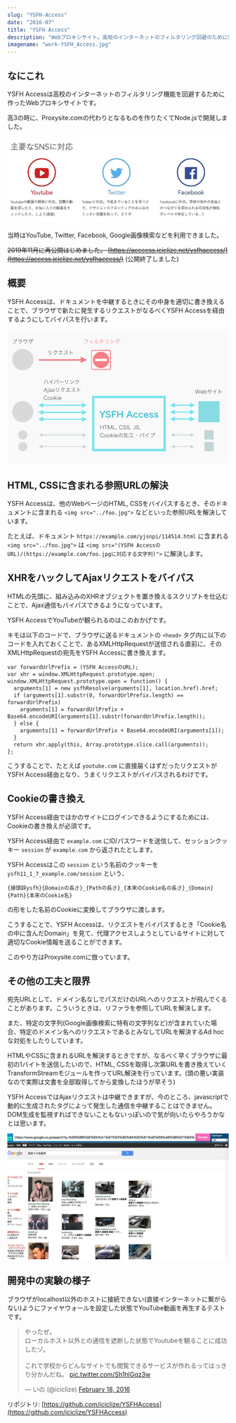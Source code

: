 ```yaml
---
slug: "YSFH-Access"
date: "2016-07"
title: "YSFH Access"
description: "Webプロキシサイト。高校のインターネットのフィルタリング回避のために制作。TwitterとかYouTubeとか見られました。"
imagename: "work-YSFH_Access.jpg"
---
```


## なにこれ

YSFH Accessは高校のインターネットのフィルタリング機能を回避するために作ったWebプロキシサイトです。

高3の時に、Proxysite.comの代わりとなるものを作りたくてNode.jsで開発しました。

<p>
  <img alt="YSFH Access compatibility" src="../../images/work-YSFH_Access-sns.jpg" />
</p>

当時はYouTube, Twitter, Facebook, Google画像検索などを利用できました。

<s>2019年11月に再公開はじめました。 [https://acccess.iciclize.net/ysfhaccess/](https://access.iciclize.net/ysfhaccess/)</s>
(公開終了しました)

## 概要

YSFH Accessは、ドキュメントを中継するときにその中身を適切に書き換えることで、ブラウザで新たに発生するリクエストがなるべくYSFH Accessを経由するようにしてバイパスを行います。

<p>
  <img alt="YSFH Access overview" src="../../images/work-YSFH_Access-overview.png" />
</p>

## HTML, CSSに含まれる参照URLの解決

YSFH Accessは、他のWebページのHTML, CSSをバイパスするとき、そのドキュメントに含まれる `<img src="../foo.jpg">` などといった参照URLを解決しています。

たとえば、ドキュメント `https://example.com/yjsnpi/114514.html` に含まれる `<img src="../foo.jpg">` は `<img src="(YSFH AccessのURL)/(https://example.com/foo.jpgに対応する文字列)">` に解決します。

## XHRをハックしてAjaxリクエストをバイパス

HTMLの先頭に、組み込みのXHRオブジェクトを置き換えるスクリプトを仕込むことで、Ajax通信もバイパスできるようになっています。

YSFH AccessでYouTubeが観られるのはこのおかげです。

キモは以下のコードで、ブラウザに送るドキュメントの `<head>` タグ内に以下のコードを入れておくことで、あるXMLHttpRequestが送信される直前に、そのXMLHttpRequestの宛先をYSFH Accessに書き換えます。

```
var forwardUrlPrefix = (YSFH AccessのURL);
var xhr = window.XMLHttpRequest.prototype.open;
window.XMLHttpRequest.prototype.open = function() {
  arguments[1] = new ysfhResolve(arguments[1], location.href).href;
  if (arguments[1].substr(0, forwardUrlPrefix.length) == forwardUrlPrefix)
    arguments[1] = forwardUrlPrefix + Base64.encodeURI(arguments[1].substr(forwardUrlPrefix.length));
  } else {
    arguments[1] = forwardUrlPrefix + Base64.encodeURI(arguments[1]);
  }
  return xhr.apply(this, Array.prototype.slice.call(arguments));
};
```

こうすることで、たとえば `youtube.com` に直接届くはずだったリクエストがYSFH Access経由となり、うまくリクエストがバイパスされるわけです。

## Cookieの書き換え

YSFH Access経由でほかのサイトにログインできるようにするためには、Cookieの書き換えが必須です。

YSFH Access経由で `example.com` にID/パスワードを送信して、セッションクッキー `session` が `example.com` から返されたとします。

YSFH Accessはこの `session` という名前のクッキーを `ysfh11_1_7_example.com/session` という、

```
{接頭辞ysfh}{Domainの長さ}_{Pathの長さ}_{本来のCookie名の長さ}_{Domain}{Path}{本来のCookie名}
```

 の形をした名前のCookieに変換してブラウザに渡します。

こうすることで、YSFH Accessは、リクエストをバイパスするとき「Cookie名の中に含んだDomain」を見て、代理アクセスしようとしているサイトに対して適切なCookie情報を送ることができます。

このやり方はProxysite.comに倣っています。

## その他の工夫と限界

宛先URLとして、ドメイン名なしでパスだけのURLへのリクエストが飛んでくることがあります。こういうときは、リファラを参照してURLを解決します。

また、特定の文字列(Google画像検索に特有の文字列など)が含まれていた場合、特定のドメイン名へのリクエストであるとみなしてURLを解決するAd hocな対処をしたりしています。

HTMLやCSSに含まれるURLを解決するときですが、なるべく早くブラウザに最初の1バイトを送信したいので、HTML, CSSを取得し次第URLを書き換えていくTransformStreamモジュールを作ってURL解決を行っています。(頭の悪い実装なので実際は文書を全部取得してから変換したほうが早そう)

YSFH AccessではAjaxリクエストは中継できますが、今のところ、javascriptで動的に生成されたタグによって発生した通信を中継することはできません。DOM生成を監視すればできないこともないっぽいので気が向いたらやろうかなとは思います。

<p>
  <img alt="YSFH Access Google Image Search" src="../../images/work-YSFH_Access-TNOK.jpg" />
</p>

## 開発中の実験の様子

ブラウザがlocalhost以外のホストに接続できない(直接インターネットに繋がらない)ようにファイヤウォールを設定した状態でYouTube動画を再生するテストです。

<blockquote class="twitter-tweet" data-lang="en"><p lang="ja" dir="ltr">やったぜ。<br>ローカルホスト以外との通信を遮断した状態でYoutubeを観ることに成功したゾ。<br><br>これで学校からどんなサイトでも閲覧できるサービスが作れるってはっきり分かんだね。 <a href="https://t.co/Sh1hIGqz3w">pic.twitter.com/Sh1hIGqz3w</a></p>&mdash; いの (@iciclize) <a href="https://twitter.com/iciclize/status/700346247161327617?ref_src=twsrc%5Etfw">February 18, 2016</a></blockquote>

リポジトリ: [https://github.com/iciclize/YSFHAccess](https://github.com/iciclize/YSFHAccess)
